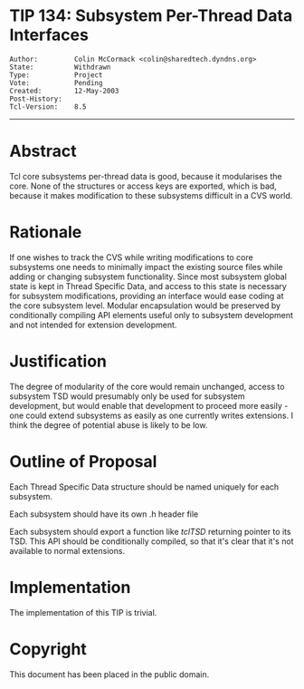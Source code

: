 # TIP 134: Subsystem Per-Thread Data Interfaces
	Author:         Colin McCormack <colin@sharedtech.dyndns.org>
	State:          Withdrawn
	Type:           Project
	Vote:           Pending
	Created:        12-May-2003
	Post-History:   
	Tcl-Version:    8.5
-----

# Abstract

Tcl core subsystems per-thread data is good, because it modularises the
core.  None of the structures or access keys are exported, which is
bad, because it makes modification to these subsystems difficult in a
CVS world.

# Rationale

If one wishes to track the CVS while writing modifications to core
subsystems one needs to minimally impact the existing source files
while adding or changing subsystem functionality.  Since most
subsystem global state is kept in Thread Specific Data, and access to
this state is necessary for subsystem modifications, providing an
interface would ease coding at the core subsystem level.  Modular
encapsulation would be preserved by conditionally compiling API
elements useful only to subsystem development and not intended for
extension development.

# Justification

The degree of modularity of the core would remain unchanged, access to
subsystem TSD would presumably only be used for subsystem development,
but would enable that development to proceed more easily - one could
extend subsystems as easily as one currently writes extensions.  I
think the degree of potential abuse is likely to be low.

# Outline of Proposal

Each Thread Specific Data structure should be named uniquely for each
subsystem.

Each subsystem should have its own .h header file

Each subsystem should export a function like _tclTSD<subsystem>_
returning pointer to its TSD.  This API should be conditionally
compiled, so that it's clear that it's not available to normal
extensions.

# Implementation

The implementation of this TIP is trivial.

# Copyright

This document has been placed in the public domain.

